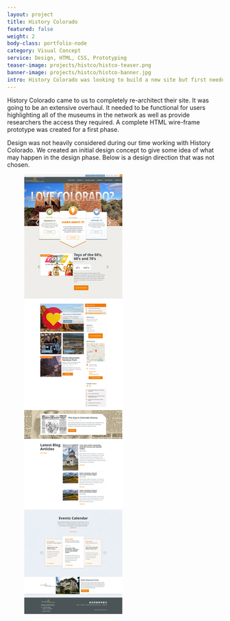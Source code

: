 ```yaml
---
layout: project
title: History Colorado
featured: false
weight: 2
body-class: portfolio-node
category: Visual Concept
service: Design, HTML, CSS, Prototyping
teaser-image: projects/histco/histco-teaser.png
banner-image: projects/histco/histco-banner.jpg
intro: History Colorado was looking to build a new site but first needed buy-in and funding. While at NEWMEDIA we created a click through responsive prototype that helped give them the ability to acquire funds from donors and buy-in from management.
---
```

<section class="information">
	<div class="two-column">
		<p>History Colorado came to us to completely re-architect their site. It was going to be an extensive overhaul. It needed to be functional for users highlighting all of the museums in the network as well as provide researchers the access they required. A complete HTML wire-frame prototype was created for a first phase.</p>
		<p>Design was not heavily considered during our time working with History Colorado. We created an initial design concept to give some idea of what may happen in the design phase. Below is a design direction that was not chosen.</p>
	</div>

<figure class="img-section">
	<img src="/assets/img/projects/histco/histco.jpg" alt="">
</figure>

</section>